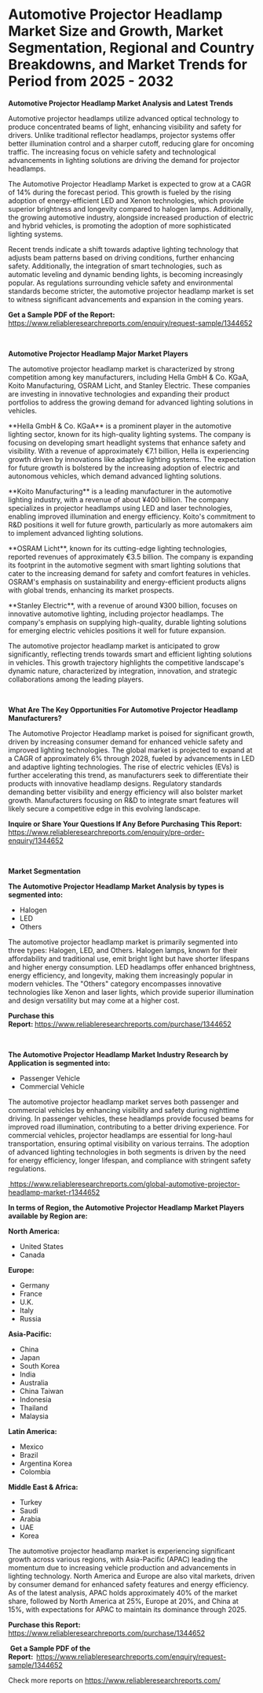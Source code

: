 <p><h1>Automotive Projector Headlamp Market Size and Growth, Market Segmentation, Regional and Country Breakdowns, and Market Trends for Period from 2025 -  2032</h1></p><p><strong>Automotive Projector Headlamp Market Analysis and Latest Trends</strong></p>
<p><p>Automotive projector headlamps utilize advanced optical technology to produce concentrated beams of light, enhancing visibility and safety for drivers. Unlike traditional reflector headlamps, projector systems offer better illumination control and a sharper cutoff, reducing glare for oncoming traffic. The increasing focus on vehicle safety and technological advancements in lighting solutions are driving the demand for projector headlamps.</p><p>The Automotive Projector Headlamp Market is expected to grow at a CAGR of 14% during the forecast period. This growth is fueled by the rising adoption of energy-efficient LED and Xenon technologies, which provide superior brightness and longevity compared to halogen lamps. Additionally, the growing automotive industry, alongside increased production of electric and hybrid vehicles, is promoting the adoption of more sophisticated lighting systems.</p><p>Recent trends indicate a shift towards adaptive lighting technology that adjusts beam patterns based on driving conditions, further enhancing safety. Additionally, the integration of smart technologies, such as automatic leveling and dynamic bending lights, is becoming increasingly popular. As regulations surrounding vehicle safety and environmental standards become stricter, the automotive projector headlamp market is set to witness significant advancements and expansion in the coming years.</p></p>
<p><strong>Get a Sample PDF of the Report:&nbsp;</strong> <a href="https://www.reliableresearchreports.com/enquiry/request-sample/1344652?utm_campaign=3111&utm_medium=2&utm_source=Github&utm_content=ia&utm_term=24032025&utm_id=automotive-projector-headlamp">https://www.reliableresearchreports.com/enquiry/request-sample/1344652</a></p>
<p>&nbsp;</p>
<p><strong>Automotive Projector Headlamp Major Market Players</strong></p>
<p><p>The automotive projector headlamp market is characterized by strong competition among key manufacturers, including Hella GmbH & Co. KGaA, Koito Manufacturing, OSRAM Licht, and Stanley Electric. These companies are investing in innovative technologies and expanding their product portfolios to address the growing demand for advanced lighting solutions in vehicles.</p><p>**Hella GmbH & Co. KGaA** is a prominent player in the automotive lighting sector, known for its high-quality lighting systems. The company is focusing on developing smart headlight systems that enhance safety and visibility. With a revenue of approximately €7.1 billion, Hella is experiencing growth driven by innovations like adaptive lighting systems. The expectation for future growth is bolstered by the increasing adoption of electric and autonomous vehicles, which demand advanced lighting solutions.</p><p>**Koito Manufacturing** is a leading manufacturer in the automotive lighting industry, with a revenue of about ¥400 billion. The company specializes in projector headlamps using LED and laser technologies, enabling improved illumination and energy efficiency. Koito's commitment to R&D positions it well for future growth, particularly as more automakers aim to implement advanced lighting solutions.</p><p>**OSRAM Licht**, known for its cutting-edge lighting technologies, reported revenues of approximately €3.5 billion. The company is expanding its footprint in the automotive segment with smart lighting solutions that cater to the increasing demand for safety and comfort features in vehicles. OSRAM's emphasis on sustainability and energy-efficient products aligns with global trends, enhancing its market prospects.</p><p>**Stanley Electric**, with a revenue of around ¥300 billion, focuses on innovative automotive lighting, including projector headlamps. The company's emphasis on supplying high-quality, durable lighting solutions for emerging electric vehicles positions it well for future expansion.</p><p>The automotive projector headlamp market is anticipated to grow significantly, reflecting trends towards smart and efficient lighting solutions in vehicles. This growth trajectory highlights the competitive landscape's dynamic nature, characterized by integration, innovation, and strategic collaborations among the leading players.</p></p>
<p>&nbsp;</p>
<p><strong>What Are The Key Opportunities For Automotive Projector Headlamp Manufacturers?</strong></p>
<p><p>The Automotive Projector Headlamp market is poised for significant growth, driven by increasing consumer demand for enhanced vehicle safety and improved lighting technologies. The global market is projected to expand at a CAGR of approximately 6% through 2028, fueled by advancements in LED and adaptive lighting technologies. The rise of electric vehicles (EVs) is further accelerating this trend, as manufacturers seek to differentiate their products with innovative headlamp designs. Regulatory standards demanding better visibility and energy efficiency will also bolster market growth. Manufacturers focusing on R&D to integrate smart features will likely secure a competitive edge in this evolving landscape.</p></p>
<p><strong>Inquire or Share Your Questions If Any Before Purchasing This Report:</strong> <a href="https://www.reliableresearchreports.com/enquiry/pre-order-enquiry/1344652?utm_campaign=3111&utm_medium=2&utm_source=Github&utm_content=ia&utm_term=24032025&utm_id=automotive-projector-headlamp">https://www.reliableresearchreports.com/enquiry/pre-order-enquiry/1344652</a></p>
<p>&nbsp;</p>
<p><strong>Market Segmentation</strong></p>
<p><strong>The Automotive Projector Headlamp Market Analysis by types is segmented into:</strong></p>
<p><ul><li>Halogen</li><li>LED</li><li>Others</li></ul></p>
<p><p>The automotive projector headlamp market is primarily segmented into three types: Halogen, LED, and Others. Halogen lamps, known for their affordability and traditional use, emit bright light but have shorter lifespans and higher energy consumption. LED headlamps offer enhanced brightness, energy efficiency, and longevity, making them increasingly popular in modern vehicles. The "Others" category encompasses innovative technologies like Xenon and laser lights, which provide superior illumination and design versatility but may come at a higher cost.</p></p>
<p><strong>Purchase this Report:&nbsp;</strong><a href="https://www.reliableresearchreports.com/purchase/1344652?utm_campaign=3111&utm_medium=2&utm_source=Github&utm_content=ia&utm_term=24032025&utm_id=automotive-projector-headlamp">https://www.reliableresearchreports.com/purchase/1344652</a></p>
<p>&nbsp;</p>
<p><strong>The Automotive Projector Headlamp Market Industry Research by Application is segmented into:</strong></p>
<p><ul><li>Passenger Vehicle</li><li>Commercial Vehicle</li></ul></p>
<p><p>The automotive projector headlamp market serves both passenger and commercial vehicles by enhancing visibility and safety during nighttime driving. In passenger vehicles, these headlamps provide focused beams for improved road illumination, contributing to a better driving experience. For commercial vehicles, projector headlamps are essential for long-haul transportation, ensuring optimal visibility on various terrains. The adoption of advanced lighting technologies in both segments is driven by the need for energy efficiency, longer lifespan, and compliance with stringent safety regulations.</p></p>
<p><a href="https://www.reliableresearchreports.com/global-automotive-projector-headlamp-market-r1344652?utm_campaign=3111&utm_medium=2&utm_source=Github&utm_content=ia&utm_term=24032025&utm_id=automotive-projector-headlamp">&nbsp;https://www.reliableresearchreports.com/global-automotive-projector-headlamp-market-r1344652</a></p>
<p><strong>In terms of Region, the Automotive Projector Headlamp Market Players available by Region are:</strong></p>
<p>
    <p> <strong> North America: </strong>
        <ul>
            <li>United States</li>
            <li>Canada</li>
        </ul>
        </p> 
    <p> <strong> Europe: </strong>
        <ul>
            <li>Germany</li>
            <li>France</li>
            <li>U.K.</li>
            <li>Italy</li>
            <li>Russia</li>
        </ul>
        </p> 
    <p> <strong> Asia-Pacific: </strong>
        <ul>
            <li>China</li>
            <li>Japan</li>
            <li>South Korea</li>
            <li>India</li>
            <li>Australia</li>
            <li>China Taiwan</li>
            <li>Indonesia</li>
            <li>Thailand</li>
            <li>Malaysia</li>
        </ul>
        </p> 
    <p> <strong> Latin America: </strong>
        <ul>
            <li>Mexico</li>
            <li>Brazil</li>
            <li>Argentina Korea</li>
            <li>Colombia</li>
        </ul>
        </p> 
    <p> <strong> Middle East & Africa: </strong>
        <ul>
            <li>Turkey</li>
            <li>Saudi</li>
            <li>Arabia</li>
            <li>UAE</li>
            <li>Korea</li>
        </ul>
    </p>
    </p>
<p><p>The automotive projector headlamp market is experiencing significant growth across various regions, with Asia-Pacific (APAC) leading the momentum due to increasing vehicle production and advancements in lighting technology. North America and Europe are also vital markets, driven by consumer demand for enhanced safety features and energy efficiency. As of the latest analysis, APAC holds approximately 40% of the market share, followed by North America at 25%, Europe at 20%, and China at 15%, with expectations for APAC to maintain its dominance through 2025.</p></p>
<p><strong>Purchase this Report: </strong><a href="https://www.reliableresearchreports.com/purchase/1344652?utm_campaign=3111&utm_medium=2&utm_source=Github&utm_content=ia&utm_term=24032025&utm_id=automotive-projector-headlamp">https://www.reliableresearchreports.com/purchase/1344652</a></p>
<p>&nbsp;<strong>Get a Sample PDF of the Report:&nbsp;&nbsp;</strong><a href="https://www.reliableresearchreports.com/enquiry/request-sample/1344652?utm_campaign=3111&utm_medium=2&utm_source=Github&utm_content=ia&utm_term=24032025&utm_id=automotive-projector-headlamp">https://www.reliableresearchreports.com/enquiry/request-sample/1344652</a></p>
<p><strong></strong></p>
<p>Check more reports on <a href="https://www.reliableresearchreports.com/?utm_campaign=3111&utm_medium=2&utm_source=Github&utm_content=ia&utm_term=24032025&utm_id=automotive-projector-headlamp">https://www.reliableresearchreports.com/</a></p>